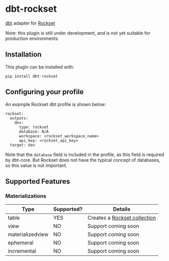 # dbt-rockset
[dbt](https://www.getdbt.com/) adapter for [Rockset](https://rockset.com/)

Note: this plugin is still under development, and is not yet suitable for production environments

## Installation
This plugin can be installed with:
```
pip install dbt-rockset
```

## Configuring your profile
An example Rockset dbt profile is shown below:

```
rockset:
  outputs:
    dev:
      type: rockset
      database: N/A
      workspace: <rockset_workspace_name>
      api_key: <rockset_api_key>
  target: dev
```

Note that the `database` field is included in the profile, as this field is required by dbt-core. But Rockset does not have the typical concept of databases, so this value is not important.

## Supported Features

### Materializations

Type | Supported? | Details
-----|------------|----------------
table | YES | Creates a [Rockset collection](https://docs.rockset.com/collections/)
view | NO | Support coming soon
materializedview | NO | Support coming soon
ephemeral | NO | Support coming soon
incremental | NO | Support coming soon

